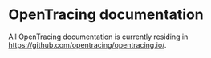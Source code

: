 # OpenTracing documentation

All OpenTracing documentation is currently residing in https://github.com/opentracing/opentracing.io/.

